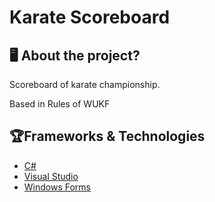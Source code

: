 # Karate Scoreboard
## 🖥 About the project?
Scoreboard of karate championship.

Based in Rules of WUKF

## 🏆Frameworks & Technologies
 - [C#](https://docs.microsoft.com/pt-br/dotnet/csharp/)
 - [Visual Studio](https://visualstudio.microsoft.com/pt-br/)
 - [Windows Forms](https://docs.microsoft.com/pt-br/dotnet/desktop/winforms/?view=netframeworkdesktop-4.8)
